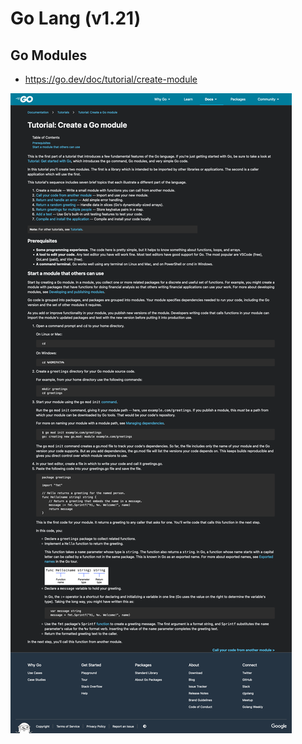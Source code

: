 # Go Lang (v1.21)

## Go Modules

* https://go.dev/doc/tutorial/create-module

![go-get-started](./images/creating-go-modules.png)


